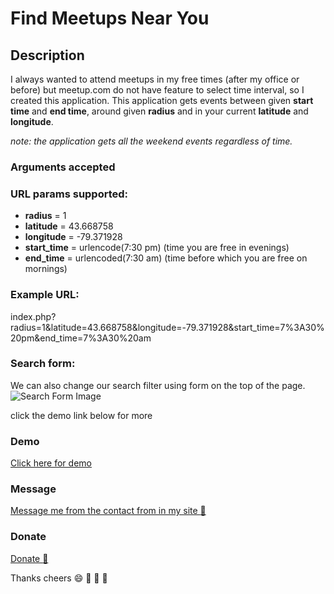 # Find Meetups Near You
## Description
I always wanted to attend meetups in my free times (after my office or before) but meetup.com do not have feature to select time interval, so I created this application.
This application gets events between given **start time** and **end time**, around given **radius** and in your current **latitude** and **longitude**.

*note: the application gets all the weekend events regardless of time.*  

### Arguments accepted
### URL params supported:
* **radius**        = 1
* **latitude**      = 43.668758
* **longitude**     = -79.371928
* **start_time**    = urlencode(7:30 pm) (time you are free in evenings) 
* **end_time**      = urlencoded(7:30 am) (time before which you are free on mornings)
 
### Example URL:
index.php?radius=1&latitude=43.668758&longitude=-79.371928&start_time=7%3A30%20pm&end_time=7%3A30%20am

### Search form:
We can also change our search filter using form on the top of the page.
![Search Form Image](http://bivek.ca/meetup/search_form.jpg)

click the demo link below for more

### Demo
<a href="http://bivek.ca/meetup/?radius=1&latitude=43.668758&longitude=-79.371928&start_time=7%3A30%20pm&end_time=7%3A30%20am" target="_blank" title="Bivek.ca Meeup demo">Click here for demo</a>

### Message
<a href="http://bivek.ca" target="_blank" title="Contact Form">Message me from the contact from in my site :love_letter:</a>

### Donate
<a href="https://www.paypal.me/bivek/5" target="_blank" title="Donation me">Donate :gift_heart:</a>

Thanks cheers :smile: :gift_heart: :love_letter: :rose: